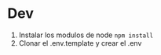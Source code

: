 # Dev

1. Instalar los modulos de node ``` npm install ```
2. Clonar el .env.template y crear el .env